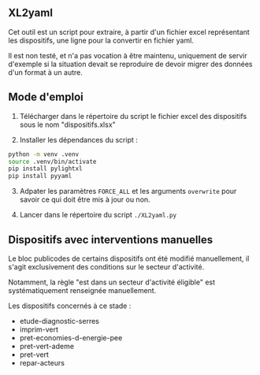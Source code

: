 ## XL2yaml

Cet outil est un script pour extraire, à partir d'un fichier excel 
représentant les dispositifs, une ligne pour la convertir en fichier yaml.

Il est non testé, et n'a pas vocation à être maintenu, uniquement de servir 
d'exemple si la situation devait se reproduire de devoir migrer des données 
d'un format à un autre.

## Mode d'emploi

1. Télécharger dans le répertoire du script le fichier excel des dispositifs 
   sous le nom "dispositifs.xlsx"

2. Installer les dépendances du script :

```bash
python -m venv .venv
source .venv/bin/activate
pip install pylightxl
pip install pyyaml
```

3. Adpater les paramètres `FORCE_ALL` et les arguments `overwrite` pour savoir ce qui doit être mis à jour ou non. 

4. Lancer dans le répertoire du script `./XL2yaml.py`

## Dispositifs avec interventions manuelles

Le bloc publicodes de certains dispositifs ont été modifié manuellement, il s'agit exclusivement des conditions sur le secteur d'activité. 

Notamment, la règle "est dans un secteur d'activité éligible" est systématiquement renseignée manuellement. 

Les dispositifs concernés à ce stade :

- etude-diagnostic-serres
- imprim-vert
- pret-economies-d-energie-pee
- pret-vert-ademe
- pret-vert
- repar-acteurs

